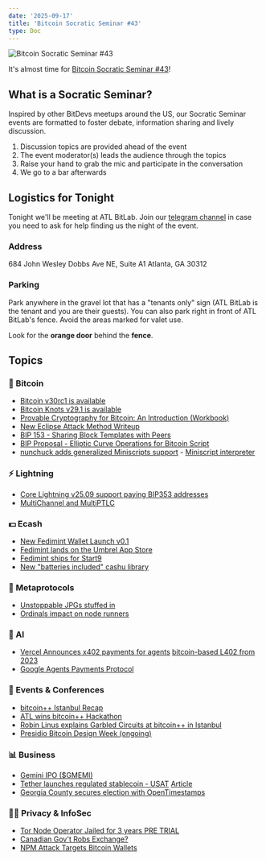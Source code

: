 ```yaml
---
date: '2025-09-17'
title: 'Bitcoin Socratic Seminar #43'
type: Doc
---
```


![Bitcoin Socratic Seminar #43](/bitcoin-socratic-seminar-43.jpg)

It's almost time for <a href="https://www.meetup.com/atlantabitdevs/">Bitcoin Socratic Seminar #43</a>!

## What is a Socratic Seminar?

Inspired by other BitDevs meetups around the US, our Socratic Seminar events are formatted to foster debate, information sharing and lively discussion.

1. Discussion topics are provided ahead of the event
2. The event moderator(s) leads the audience through the topics
3. Raise your hand to grab the mic and participate in the conversation
4. We go to a bar afterwards

## Logistics for Tonight

Tonight we'll be meeting at ATL BitLab. Join our <a href="https://atlantabitdevs.org/telegram/" target="_blank">telegram channel</a> in case you need to ask for help finding us the night of the event.

### Address

684 John Wesley Dobbs Ave NE,
Suite A1
Atlanta, GA 30312

### Parking

Park anywhere in the gravel lot that has a "tenants only" sign (ATL BitLab is the tenant and you are their guests). You can also park right in front of ATL BitLab's fence. Avoid the areas marked for valet use.

Look for the **orange door** behind the **fence**.

## Topics

### 🧡 Bitcoin

- [Bitcoin v30rc1 is available](https://groups.google.com/g/bitcoindev/c/DGZBYo1kPUk)
- [Bitcoin Knots v29.1 is available](https://groups.google.com/g/bitcoindev/c/LCClkGlM698)
- [Provable Cryptography for Bitcoin: An Introduction (Workbook)](https://delvingbitcoin.org/t/provable-cryptography-for-bitcoin-an-introduction-workbook/1974)
- [New Eclipse Attack Method Writeup](https://delvingbitcoin.org/t/eclipsing-bitcoin-nodes-with-bgp-interception-attacks/1965)
- [BIP 153 - Sharing Block Templates with Peers](https://github.com/ajtowns/bips/blob/86d20db638c7b2f1e29f2f3072eab005f5b811d5/bip-0153.md)
- [BIP Proposal - Elliptic Curve Operations for Bitcoin Script](https://groups.google.com/g/bitcoindev/c/cnzeqBmHEu0)
- [nunchuck adds generalized Miniscripts support](https://x.com/nunchuk_io/status/1960991052703346948) - [Miniscript interpreter](https://bitcoin.sipa.be/miniscript/)

### ⚡️ Lightning

- [Core Lightning v25.09 support paying BIP353 addresses](https://github.com/ElementsProject/lightning/releases/tag/v25.09)
- [MultiChannel and MultiPTLC](https://delvingbitcoin.org/t/multichannel-and-multiptlc-towards-a-global-high-availability-consistent-partition-tolerant-database-for-bitcoin-payments/1983/1)

### 💵 Ecash

- [New Fedimint Wallet Launch v0.1](https://x.com/fedimint/status/1968011010570387696)
- [Fedimint lands on the Umbrel App Store](https://x.com/umbrel/status/1963197662024622587)
- [Fedimint ships for Start9](https://x.com/fedimint/status/1953793505639178363)
- [New "batteries included" cashu library](https://x.com/CashuBTC/status/1968219969499566082)

### 🐒 Metaprotocols

- [Unstoppable JPGs stuffed in ](https://blog.bitmex.com/the-unstoppable-jpg-in-private-keys/)
- [Ordinals impact on node runners](https://x.com/BitMEXResearch/status/1965190903762395536)

### 🤖 AI

- [Vercel Announces x402 payments for agents](https://x.com/vercel/status/1966549876289999173) [bitcoin-based L402 from 2023](https://bitcoinmagazine.com/technical/what-is-the-lightning-http-402-protocol-and-why-is-it-important)
- [Google Agents Payments Protocol](https://cloud.google.com/blog/products/ai-machine-learning/announcing-agents-to-payments-ap2-protocol)

### 🎉 Events & Conferences

- [bitcoin++ Istanbul Recap](https://stacker.news/items/1216306)
- [ATL wins bitcoin++ Hackathon](https://x.com/Marumover/status/1964031240417271892)
- [Robin Linus explains Garbled Circuits at bitcoin++ in Istanbul](https://www.youtube.com/live/gWWxDd3mhZc?si=ZFuon1gKJV__v_Ws&t=1335)
- [Presidio Bitcoin Design Week (ongoing)](https://x.com/bitcoin_design/status/1968087401726873988)

### 📊 Business

- [Gemini IPO ($GMEMI)](https://www.morningstar.com/stocks/geminis-425m-blockbuster-ipo-is-double-trouble-crypto-naysayers)
- [Tether launches regulated stablecoin - USAT](https://x.com/usat_io/status/1966520959713620001?s=46&t=8UJ-4zrOeVUt0LsBTybN6Q) [Article](https://tether.io/news/tether-unveils-usat-its-planned-u-s-regulated-dollar-backed-stablecoin-and-will-appoint-bo-hines-as-ceo-of-tether-usat/)
- [Georgia County secures election with OpenTimestamps](https://bitcoinmagazine.com/business/how-a-georgia-county-put-its-election-results-on-bitcoin)

### 🕵️‍♂️ Privacy & InfoSec

- [Tor Node Operator Jailed for 3 years PRE TRIAL](https://x.com/peterktodd/status/1968219310918365351)
- [Canadian Gov't Robs Exchange?](https://www.therage.co/tradeogre-theft/)
- [NPM Attack Targets Bitcoin Wallets](https://bitcoinmagazine.com/news/npm-attack-javascript-library-compromise-goes-after-bitcoin-wallets)

